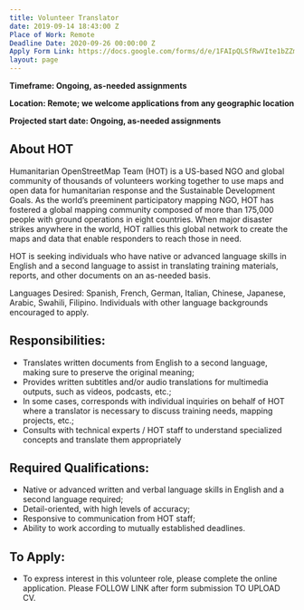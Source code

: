 ```yaml
---
title: Volunteer Translator
date: 2019-09-14 18:43:00 Z
Place of Work: Remote
Deadline Date: 2020-09-26 00:00:00 Z
Apply Form Link: https://docs.google.com/forms/d/e/1FAIpQLSfRwVIte1bZZmPuPAT4_yo_4zqHPqPTOBBBhzZYtWFhBoXvjA/viewform
layout: page
---
```


**Timeframe: Ongoing, as-needed assignments**

**Location: Remote; we welcome applications from any geographic location**

**Projected start date: Ongoing, as-needed assignments**

## About HOT

Humanitarian OpenStreetMap Team (HOT) is a US-based NGO and global community of thousands of volunteers working together to use maps and open data for humanitarian response and the Sustainable Development Goals. As the world’s preeminent participatory mapping NGO, HOT has fostered a global mapping community composed of more than 175,000 people with ground operations in eight countries. When major disaster strikes anywhere in the world, HOT rallies this global network to create the maps and data that enable responders to reach those in need.

HOT is seeking individuals who have native or advanced language skills in English and a second language to assist in translating training materials, reports, and other documents on an as-needed basis. 

Languages Desired: Spanish, French, German, Italian, Chinese, Japanese, Arabic, Swahili, Filipino. Individuals with other language backgrounds encouraged to apply.

## Responsibilities: 
* Translates written documents from English to a second language, making sure to preserve the original meaning;
* Provides written subtitles and/or audio translations for multimedia outputs, such as videos, podcasts, etc.;
* In some cases, corresponds with individual inquiries on behalf of HOT where a translator is necessary to discuss training needs, mapping projects, etc.;
* Consults with technical experts / HOT staff to understand specialized concepts and translate them appropriately

## Required Qualifications:
* Native or advanced written and verbal language skills in English and a second language required;
* Detail-oriented, with high levels of accuracy;
* Responsive to communication from HOT staff;
* Ability to work according to mutually established deadlines.

## To Apply: 
* To express interest in this volunteer role, please complete the online application. Please FOLLOW LINK after form submission TO UPLOAD CV.